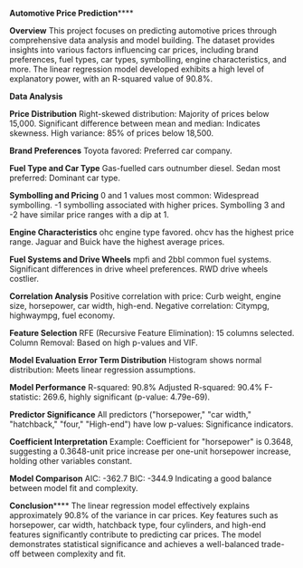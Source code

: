 **Automotive Price Prediction******

**Overview**
This project focuses on predicting automotive prices through comprehensive data analysis and model building. The dataset provides insights into various factors influencing car prices, including brand preferences, fuel types, car types, symbolling, engine characteristics, and more. The linear regression model developed exhibits a high level of explanatory power, with an R-squared value of 90.8%.

**Data Analysis**

**Price Distribution**
Right-skewed distribution: Majority of prices below 15,000.
Significant difference between mean and median: Indicates skewness.
High variance: 85% of prices below 18,500.

**Brand Preferences**
Toyota favored: Preferred car company.

**Fuel Type and Car Type**
Gas-fuelled cars outnumber diesel.
Sedan most preferred: Dominant car type.

**Symbolling and Pricing**
0 and 1 values most common: Widespread symbolling.
-1 symbolling associated with higher prices.
Symbolling 3 and -2 have similar price ranges with a dip at 1.

**Engine Characteristics**
ohc engine type favored.
ohcv has the highest price range.
Jaguar and Buick have the highest average prices.

**Fuel Systems and Drive Wheels**
mpfi and 2bbl common fuel systems.
Significant differences in drive wheel preferences.
RWD drive wheels costlier.

**Correlation Analysis**
Positive correlation with price: Curb weight, engine size, horsepower, car width, high-end.
Negative correlation: Citympg, highwaympg, fuel economy.

**Feature Selection**
RFE (Recursive Feature Elimination): 15 columns selected.
Column Removal: Based on high p-values and VIF.

**Model Evaluation**
**Error Term Distribution**
Histogram shows normal distribution: Meets linear regression assumptions.

**Model Performance**
R-squared: 90.8%
Adjusted R-squared: 90.4%
F-statistic: 269.6, highly significant (p-value: 4.79e-69).

**Predictor Significance**
All predictors ("horsepower," "car width," "hatchback," "four," "High-end") have low p-values: Significance indicators.

**Coefficient Interpretation**
Example: Coefficient for "horsepower" is 0.3648, suggesting a 0.3648-unit price increase per one-unit horsepower increase, holding other variables constant.

**Model Comparison**
AIC: -362.7
BIC: -344.9
Indicating a good balance between model fit and complexity.

**Conclusion******
The linear regression model effectively explains approximately 90.8% of the variance in car prices. Key features such as horsepower, car width, hatchback type, four cylinders, and high-end features significantly contribute to predicting car prices. The model demonstrates statistical significance and achieves a well-balanced trade-off between complexity and fit.





